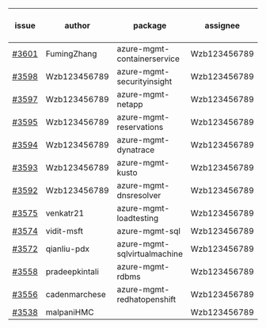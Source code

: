 | issue | author | package | assignee | bot advice | created date of issue | target release date | date from target |
| ------ | ------ | ------ | ------ | ------ | ------ | ------ | :-----: |
| [#3601](https://github.com/Azure/sdk-release-request/issues/3601) | FumingZhang | azure-mgmt-containerservice | Wzb123456789 |  | 12-28 | 01-27 |  |
| [#3598](https://github.com/Azure/sdk-release-request/issues/3598) | Wzb123456789 | azure-mgmt-securityinsight | Wzb123456789 |  | 12-27 | 01-27 |  |
| [#3597](https://github.com/Azure/sdk-release-request/issues/3597) | Wzb123456789 | azure-mgmt-netapp | Wzb123456789 |  | 12-27 | 01-27 |  |
| [#3595](https://github.com/Azure/sdk-release-request/issues/3595) | Wzb123456789 | azure-mgmt-reservations | Wzb123456789 |  | 12-27 | 01-27 |  |
| [#3594](https://github.com/Azure/sdk-release-request/issues/3594) | Wzb123456789 | azure-mgmt-dynatrace | Wzb123456789 |  | 12-27 | 01-27 |  |
| [#3593](https://github.com/Azure/sdk-release-request/issues/3593) | Wzb123456789 | azure-mgmt-kusto | Wzb123456789 |  | 12-27 | 01-27 |  |
| [#3592](https://github.com/Azure/sdk-release-request/issues/3592) | Wzb123456789 | azure-mgmt-dnsresolver | Wzb123456789 |  | 12-27 | 01-27 |  |
| [#3575](https://github.com/Azure/sdk-release-request/issues/3575) | venkatr21 | azure-mgmt-loadtesting | Wzb123456789 |  | 12-22 | 01-27 |  |
| [#3574](https://github.com/Azure/sdk-release-request/issues/3574) | vidit-msft | azure-mgmt-sql | Wzb123456789 |  | 12-20 | 01-27 |  |
| [#3572](https://github.com/Azure/sdk-release-request/issues/3572) | qianliu-pdx | azure-mgmt-sqlvirtualmachine | Wzb123456789 |  | 12-17 | 01-27 |  |
| [#3558](https://github.com/Azure/sdk-release-request/issues/3558) | pradeepkintali | azure-mgmt-rdbms | Wzb123456789 | new comment. | 12-13 | 01-27 |  |
| [#3556](https://github.com/Azure/sdk-release-request/issues/3556) | cadenmarchese | azure-mgmt-redhatopenshift | Wzb123456789 |  | 12-09 | 01-27 |  |
| [#3538](https://github.com/Azure/sdk-release-request/issues/3538) | malpaniHMC |  | Wzb123456789 |  | 12-06 |  | 0 |
